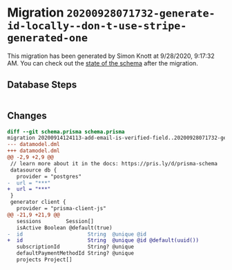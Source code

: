 # Migration `20200928071732-generate-id-locally--don-t-use-stripe-generated-one`

This migration has been generated by Simon Knott at 9/28/2020, 9:17:32 AM.
You can check out the [state of the schema](./schema.prisma) after the migration.

## Database Steps

```sql

```

## Changes

```diff
diff --git schema.prisma schema.prisma
migration 20200914124113-add-email-is-verified-field..20200928071732-generate-id-locally--don-t-use-stripe-generated-one
--- datamodel.dml
+++ datamodel.dml
@@ -2,9 +2,9 @@
 // learn more about it in the docs: https://pris.ly/d/prisma-schema
 datasource db {
   provider = "postgres"
-  url = "***"
+  url = "***"
 }
 generator client {
   provider = "prisma-client-js"
@@ -21,9 +21,9 @@
   sessions        Session[]
   isActive Boolean @default(true)
-  id                     String  @unique @id
+  id                     String  @unique @id @default(uuid())
   subscriptionId         String? @unique
   defaultPaymentMethodId String? @unique
   projects Project[]
```


